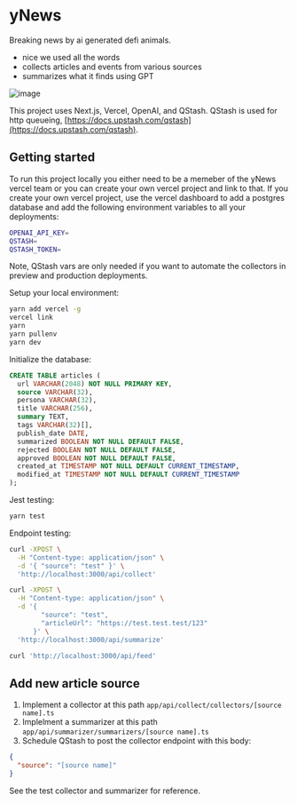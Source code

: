 # yNews
Breaking news by ai generated defi animals.

- nice we used all the words
- collects articles and events from various sources
- summarizes what it finds using GPT

![image](https://github.com/murderteeth/ynews/assets/89237203/872a8cd1-707a-4520-9cbd-b55e1fcfdeb8)

This project uses Next.js, Vercel, OpenAI, and QStash. QStash is used for http queueing, [https://docs.upstash.com/qstash](https://docs.upstash.com/qstash).


## Getting started
To run this project locally you either need to be a memeber of the yNews vercel team or you can create your own vercel project and link to that. If you create your own vercel project, use the vercel dashboard to add a postgres database and add the following environment variables to all your deployments:
```bash
OPENAI_API_KEY=
QSTASH=
QSTASH_TOKEN=
```
Note, QStash vars are only needed if you want to automate the collectors in preview and production deployments.

Setup your local environment:
```bash
yarn add vercel -g
vercel link
yarn
yarn pullenv
yarn dev
```

Initialize the database:
```sql
CREATE TABLE articles (
  url VARCHAR(2048) NOT NULL PRIMARY KEY,
  source VARCHAR(32),
  persona VARCHAR(32),
  title VARCHAR(256),
  summary TEXT,
  tags VARCHAR(32)[],
  publish_date DATE,
  summarized BOOLEAN NOT NULL DEFAULT FALSE,
  rejected BOOLEAN NOT NULL DEFAULT FALSE,
  approved BOOLEAN NOT NULL DEFAULT FALSE,
  created_at TIMESTAMP NOT NULL DEFAULT CURRENT_TIMESTAMP,
  modified_at TIMESTAMP NOT NULL DEFAULT CURRENT_TIMESTAMP
);
```

Jest testing:
```bash
yarn test
```

Endpoint testing:
```bash
curl -XPOST \
  -H "Content-type: application/json" \
  -d '{ "source": "test" }' \
  'http://localhost:3000/api/collect'

curl -XPOST \
  -H "Content-type: application/json" \
  -d '{
        "source": "test",
        "articleUrl": "https://test.test.test/123"
      }' \
  'http://localhost:3000/api/summarize'

curl 'http://localhost:3000/api/feed'
```

## Add new article source
1. Implement a collector at this path `app/api/collect/collectors/[source name].ts`
2. Implelment a summarizer at this path `app/api/summarizer/summarizers/[source name].ts`
3. Schedule QStash to post the collector endpoint with this body:
```json
{
  "source": "[source name]"
}
```

See the test collector and summarizer for reference.
